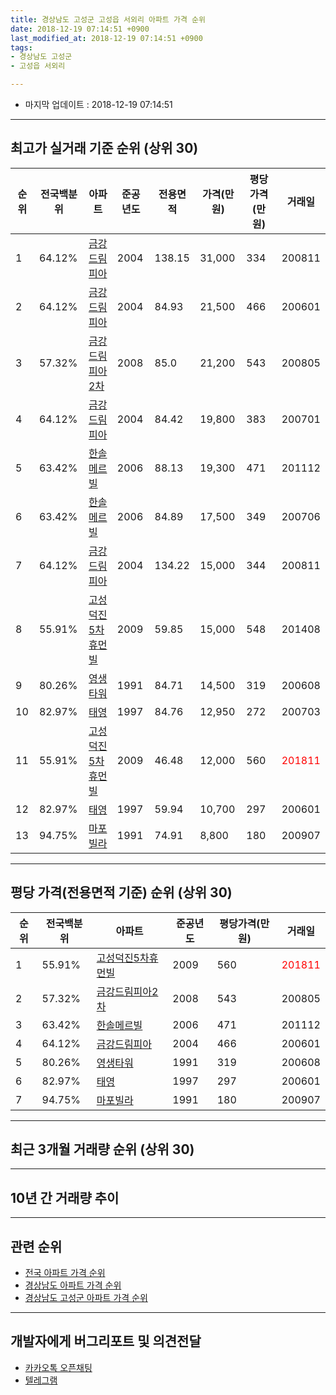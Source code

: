 ```yaml
---
title: 경상남도 고성군 고성읍 서외리 아파트 가격 순위
date: 2018-12-19 07:14:51 +0900
last_modified_at: 2018-12-19 07:14:51 +0900
tags:
- 경상남도 고성군
- 고성읍 서외리

---
```


* 마지막 업데이트 : 2018-12-19 07:14:51

---

## 최고가 실거래 기준 순위 (상위 30)


|순위|전국백분위|아파트|준공년도|전용면적|가격(만원)|평당가격(만원)|거래일|
|---|---|---|---|---|---|---|---|
|1|64.12%|[금강드림피아](https://search.naver.com/search.naver?query=%EA%B2%BD%EC%83%81%EB%82%A8%EB%8F%84+%EA%B3%A0%EC%84%B1%EA%B5%B0+%EA%B3%A0%EC%84%B1%EC%9D%8D+%EC%84%9C%EC%99%B8%EB%A6%AC+%EA%B8%88%EA%B0%95%EB%93%9C%EB%A6%BC%ED%94%BC%EC%95%84)|2004|138.15|31,000|334|200811|
|2|64.12%|[금강드림피아](https://search.naver.com/search.naver?query=%EA%B2%BD%EC%83%81%EB%82%A8%EB%8F%84+%EA%B3%A0%EC%84%B1%EA%B5%B0+%EA%B3%A0%EC%84%B1%EC%9D%8D+%EC%84%9C%EC%99%B8%EB%A6%AC+%EA%B8%88%EA%B0%95%EB%93%9C%EB%A6%BC%ED%94%BC%EC%95%84)|2004|84.93|21,500|466|200601|
|3|57.32%|[금강드림피아2차](https://search.naver.com/search.naver?query=%EA%B2%BD%EC%83%81%EB%82%A8%EB%8F%84+%EA%B3%A0%EC%84%B1%EA%B5%B0+%EA%B3%A0%EC%84%B1%EC%9D%8D+%EC%84%9C%EC%99%B8%EB%A6%AC+%EA%B8%88%EA%B0%95%EB%93%9C%EB%A6%BC%ED%94%BC%EC%95%842%EC%B0%A8)|2008|85.0|21,200|543|200805|
|4|64.12%|[금강드림피아](https://search.naver.com/search.naver?query=%EA%B2%BD%EC%83%81%EB%82%A8%EB%8F%84+%EA%B3%A0%EC%84%B1%EA%B5%B0+%EA%B3%A0%EC%84%B1%EC%9D%8D+%EC%84%9C%EC%99%B8%EB%A6%AC+%EA%B8%88%EA%B0%95%EB%93%9C%EB%A6%BC%ED%94%BC%EC%95%84)|2004|84.42|19,800|383|200701|
|5|63.42%|[한솔메르빌](https://search.naver.com/search.naver?query=%EA%B2%BD%EC%83%81%EB%82%A8%EB%8F%84+%EA%B3%A0%EC%84%B1%EA%B5%B0+%EA%B3%A0%EC%84%B1%EC%9D%8D+%EC%84%9C%EC%99%B8%EB%A6%AC+%ED%95%9C%EC%86%94%EB%A9%94%EB%A5%B4%EB%B9%8C)|2006|88.13|19,300|471|201112|
|6|63.42%|[한솔메르빌](https://search.naver.com/search.naver?query=%EA%B2%BD%EC%83%81%EB%82%A8%EB%8F%84+%EA%B3%A0%EC%84%B1%EA%B5%B0+%EA%B3%A0%EC%84%B1%EC%9D%8D+%EC%84%9C%EC%99%B8%EB%A6%AC+%ED%95%9C%EC%86%94%EB%A9%94%EB%A5%B4%EB%B9%8C)|2006|84.89|17,500|349|200706|
|7|64.12%|[금강드림피아](https://search.naver.com/search.naver?query=%EA%B2%BD%EC%83%81%EB%82%A8%EB%8F%84+%EA%B3%A0%EC%84%B1%EA%B5%B0+%EA%B3%A0%EC%84%B1%EC%9D%8D+%EC%84%9C%EC%99%B8%EB%A6%AC+%EA%B8%88%EA%B0%95%EB%93%9C%EB%A6%BC%ED%94%BC%EC%95%84)|2004|134.22|15,000|344|200811|
|8|55.91%|[고성덕진5차휴먼빌](https://search.naver.com/search.naver?query=%EA%B2%BD%EC%83%81%EB%82%A8%EB%8F%84+%EA%B3%A0%EC%84%B1%EA%B5%B0+%EA%B3%A0%EC%84%B1%EC%9D%8D+%EC%84%9C%EC%99%B8%EB%A6%AC+%EA%B3%A0%EC%84%B1%EB%8D%95%EC%A7%845%EC%B0%A8%ED%9C%B4%EB%A8%BC%EB%B9%8C)|2009|59.85|15,000|548|201408|
|9|80.26%|[영생타워](https://search.naver.com/search.naver?query=%EA%B2%BD%EC%83%81%EB%82%A8%EB%8F%84+%EA%B3%A0%EC%84%B1%EA%B5%B0+%EA%B3%A0%EC%84%B1%EC%9D%8D+%EC%84%9C%EC%99%B8%EB%A6%AC+%EC%98%81%EC%83%9D%ED%83%80%EC%9B%8C)|1991|84.71|14,500|319|200608|
|10|82.97%|[태영](https://search.naver.com/search.naver?query=%EA%B2%BD%EC%83%81%EB%82%A8%EB%8F%84+%EA%B3%A0%EC%84%B1%EA%B5%B0+%EA%B3%A0%EC%84%B1%EC%9D%8D+%EC%84%9C%EC%99%B8%EB%A6%AC+%ED%83%9C%EC%98%81)|1997|84.76|12,950|272|200703|
|11|55.91%|[고성덕진5차휴먼빌](https://search.naver.com/search.naver?query=%EA%B2%BD%EC%83%81%EB%82%A8%EB%8F%84+%EA%B3%A0%EC%84%B1%EA%B5%B0+%EA%B3%A0%EC%84%B1%EC%9D%8D+%EC%84%9C%EC%99%B8%EB%A6%AC+%EA%B3%A0%EC%84%B1%EB%8D%95%EC%A7%845%EC%B0%A8%ED%9C%B4%EB%A8%BC%EB%B9%8C)|2009|46.48|12,000|560|<span style="color:red">201811</span>|
|12|82.97%|[태영](https://search.naver.com/search.naver?query=%EA%B2%BD%EC%83%81%EB%82%A8%EB%8F%84+%EA%B3%A0%EC%84%B1%EA%B5%B0+%EA%B3%A0%EC%84%B1%EC%9D%8D+%EC%84%9C%EC%99%B8%EB%A6%AC+%ED%83%9C%EC%98%81)|1997|59.94|10,700|297|200601|
|13|94.75%|[마포빌라](https://search.naver.com/search.naver?query=%EA%B2%BD%EC%83%81%EB%82%A8%EB%8F%84+%EA%B3%A0%EC%84%B1%EA%B5%B0+%EA%B3%A0%EC%84%B1%EC%9D%8D+%EC%84%9C%EC%99%B8%EB%A6%AC+%EB%A7%88%ED%8F%AC%EB%B9%8C%EB%9D%BC)|1991|74.91|8,800|180|200907|


---

## 평당 가격(전용면적 기준) 순위 (상위 30)


|순위|전국백분위|아파트|준공년도|평당가격(만원)|거래일|
|---|---|---|---|---|---|
|1|55.91%|[고성덕진5차휴먼빌](https://search.naver.com/search.naver?query=%EA%B2%BD%EC%83%81%EB%82%A8%EB%8F%84+%EA%B3%A0%EC%84%B1%EA%B5%B0+%EA%B3%A0%EC%84%B1%EC%9D%8D+%EC%84%9C%EC%99%B8%EB%A6%AC+%EA%B3%A0%EC%84%B1%EB%8D%95%EC%A7%845%EC%B0%A8%ED%9C%B4%EB%A8%BC%EB%B9%8C)|2009|560|<span style="color:red">201811</span>|
|2|57.32%|[금강드림피아2차](https://search.naver.com/search.naver?query=%EA%B2%BD%EC%83%81%EB%82%A8%EB%8F%84+%EA%B3%A0%EC%84%B1%EA%B5%B0+%EA%B3%A0%EC%84%B1%EC%9D%8D+%EC%84%9C%EC%99%B8%EB%A6%AC+%EA%B8%88%EA%B0%95%EB%93%9C%EB%A6%BC%ED%94%BC%EC%95%842%EC%B0%A8)|2008|543|200805|
|3|63.42%|[한솔메르빌](https://search.naver.com/search.naver?query=%EA%B2%BD%EC%83%81%EB%82%A8%EB%8F%84+%EA%B3%A0%EC%84%B1%EA%B5%B0+%EA%B3%A0%EC%84%B1%EC%9D%8D+%EC%84%9C%EC%99%B8%EB%A6%AC+%ED%95%9C%EC%86%94%EB%A9%94%EB%A5%B4%EB%B9%8C)|2006|471|201112|
|4|64.12%|[금강드림피아](https://search.naver.com/search.naver?query=%EA%B2%BD%EC%83%81%EB%82%A8%EB%8F%84+%EA%B3%A0%EC%84%B1%EA%B5%B0+%EA%B3%A0%EC%84%B1%EC%9D%8D+%EC%84%9C%EC%99%B8%EB%A6%AC+%EA%B8%88%EA%B0%95%EB%93%9C%EB%A6%BC%ED%94%BC%EC%95%84)|2004|466|200601|
|5|80.26%|[영생타워](https://search.naver.com/search.naver?query=%EA%B2%BD%EC%83%81%EB%82%A8%EB%8F%84+%EA%B3%A0%EC%84%B1%EA%B5%B0+%EA%B3%A0%EC%84%B1%EC%9D%8D+%EC%84%9C%EC%99%B8%EB%A6%AC+%EC%98%81%EC%83%9D%ED%83%80%EC%9B%8C)|1991|319|200608|
|6|82.97%|[태영](https://search.naver.com/search.naver?query=%EA%B2%BD%EC%83%81%EB%82%A8%EB%8F%84+%EA%B3%A0%EC%84%B1%EA%B5%B0+%EA%B3%A0%EC%84%B1%EC%9D%8D+%EC%84%9C%EC%99%B8%EB%A6%AC+%ED%83%9C%EC%98%81)|1997|297|200601|
|7|94.75%|[마포빌라](https://search.naver.com/search.naver?query=%EA%B2%BD%EC%83%81%EB%82%A8%EB%8F%84+%EA%B3%A0%EC%84%B1%EA%B5%B0+%EA%B3%A0%EC%84%B1%EC%9D%8D+%EC%84%9C%EC%99%B8%EB%A6%AC+%EB%A7%88%ED%8F%AC%EB%B9%8C%EB%9D%BC)|1991|180|200907|


---

## 최근 3개월 거래량 순위 (상위 30)


<div style="width:100%;">
    <canvas id="deal_count_ranking" height="250"></canvas>
</div>


<script>
new Chart(document.getElementById("deal_count_ranking"), {
    type: 'horizontalBar',
    data: {
        labels: ['고성덕진5차휴먼빌', '태영', '금강드림피아2차'],
        datasets: [{
            label: '실거래 수',
            data: [2, 1, 1],
            borderColor: "rgba(255, 0, 128, 1)",
            backgroundColor: "rgba(255, 0, 128, 0.5)",
            fill: false,
        }]
    },
    options: {
        responsive: true,
        title: {
            display: true,
            text: '최근 3개월 거래량 순위'
        },
        tooltips: {
            mode: 'index',
            intersect: false,
            callbacks: {
                title: function(tooltipItems, data) {
                    return "실거래 수:";
                },
                label: function(tooltipItem, data) {
                    return data.labels[tooltipItem.index] + ": " + tooltipItem.xLabel;
                }
            }
        },
        hover: {
            mode: 'nearest',
            intersect: true
        },
        scales: {
            xAxes: [{
                display: true,
                scaleLabel: {
                    display: true,
                    labelString: '실거래 수'
                },
                ticks: {
                    suggestedMin: 0,
                }
            }],
            yAxes: [{
                display: true,
                ticks: {
                    autoSkip: false,
                    callback: function(value, index, values) {
                        if (value.length > 15)
                            return value.substr(0, 13) + "...";
                        else
                            return value;
                    }
                },
                scaleLabel: {
                    display: false,
                }
            }]
        }
    }
});

</script>


---

## 10년 간 거래량 추이


<div style="width:100%;">
    <canvas id="deal_progress" height="250"></canvas>
</div>

<script>
new Chart(document.getElementById("deal_progress"), {
    type: 'line',
    data: {
        labels: ['200812','200901','200902','200903','200904','200905','200906','200907','200908','200909','200910','200911','200912','201001','201002','201003','201004','201005','201006','201007','201008','201009','201010','201011','201012','201101','201102','201103','201104','201105','201106','201107','201108','201109','201110','201111','201112','201201','201202','201203','201204','201205','201206','201207','201208','201209','201210','201211','201212','201301','201302','201303','201304','201305','201306','201307','201308','201309','201310','201311','201312','201401','201402','201403','201404','201405','201406','201407','201408','201409','201410','201411','201412','201501','201502','201503','201504','201505','201506','201507','201508','201509','201510','201511','201512','201601','201602','201603','201604','201605','201606','201607','201608','201609','201610','201611','201612','201701','201702','201703','201704','201705','201706','201707','201708','201709','201710','201711','201712','201801','201802','201803','201804','201805','201806','201807','201808','201809','201810','201811','201812'],
        datasets: [{
            label: '실거래 수',
            pointRadius: 1,
            data: [1, 5, 6, 3, 2, 1, 4, 3, 3, 2, 2, 3, 0, 3, 0, 4, 2, 3, 2, 2, 2, 2, 3, 4, 2, 0, 4, 3, 4, 0, 1, 1, 1, 4, 5, 1, 2, 4, 2, 2, 0, 0, 2, 2, 3, 0, 0, 0, 0, 2, 1, 1, 2, 0, 5, 3, 1, 5, 4, 5, 31, 0, 3, 2, 5, 3, 3, 5, 43, 32, 16, 4, 4, 1, 6, 3, 5, 5, 3, 5, 4, 3, 6, 4, 7, 2, 4, 5, 6, 3, 3, 4, 3, 5, 12, 7, 5, 8, 4, 3, 3, 23, 2, 1, 3, 2, 4, 1, 2, 7, 3, 2, 2, 3, 2, 3, 5, 1, 1, 3, 0],
            borderColor: "rgba(255, 201, 14, 1)",
            backgroundColor: "rgba(255, 201, 14, 0.5)",
            fill: true,
        }]
    },
    options: {
        responsive: true,
        title: {
            display: true,
            text: '10년간 거래량 추이'
        },
        tooltips: {
            mode: 'index',
            intersect: false,
        },
        hover: {
            mode: 'nearest',
            intersect: true
        },
        scales: {
            xAxes: [{
                display: true,
                scaleLabel: {
                    display: true,
                    labelString: '년/월'
                }
            }],
            yAxes: [{
                display: true,
                ticks: {
                    suggestedMin: 0,
                },
                scaleLabel: {
                    display: true,
                    labelString: '실거래 수'
                }
            }]
        }
    }
});

</script>


---

## 관련 순위

- [전국 아파트 가격 순위](https://inasie.github.io/apt-ranking/전국)
- [경상남도 아파트 가격 순위](https://inasie.github.io/apt-ranking/경상남도)
- [경상남도 고성군 아파트 가격 순위](https://inasie.github.io/apt-ranking/경상남도-고성군)


---

## 개발자에게 버그리포트 및 의견전달

- [카카오톡 오픈채팅](https://open.kakao.com/o/gLJUAP4)
- [텔레그램](https://t.me/inasie)

